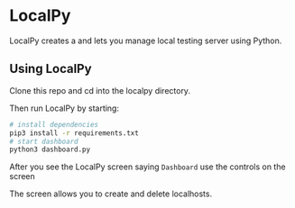 # LocalPy

LocalPy creates a and lets you manage local testing server using Python.

## Using LocalPy

Clone this repo and cd into the localpy directory.

Then run LocalPy by starting:

```bash
# install dependencies
pip3 install -r requirements.txt
# start dashboard
python3 dashboard.py
```

After you see the LocalPy screen saying `Dashboard` use the controls on the screen

The screen allows you to create and delete localhosts.